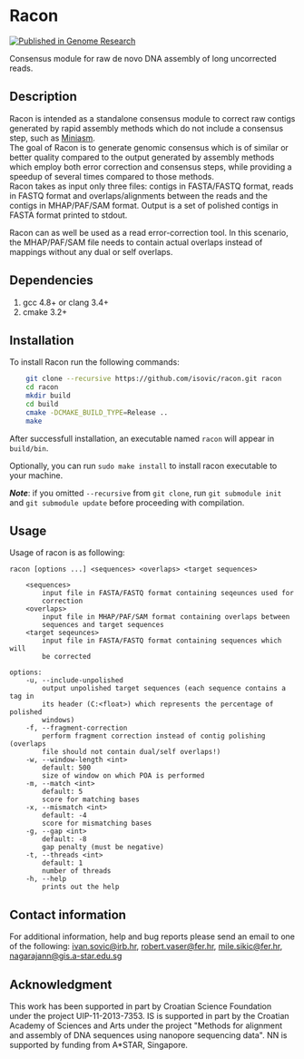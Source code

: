 # Racon

[![Published in Genome Research](https://img.shields.io/badge/published%20in-Genome%20Research-blue.svg)](https://doi.org/10.1101/gr.214270.116)

Consensus module for raw de novo DNA assembly of long uncorrected reads.

## Description
Racon is intended as a standalone consensus module to correct raw contigs generated by rapid assembly methods which do not include a consensus step, such as [Miniasm](https://github.com/lh3/miniasm).  
The goal of Racon is to generate genomic consensus which is of similar or better quality compared to the output generated by assembly methods which employ both error correction and consensus steps, while providing a speedup of several times compared to those methods.  
Racon takes as input only three files: contigs in FASTA/FASTQ format, reads in FASTQ format and overlaps/alignments between the reads and the contigs in MHAP/PAF/SAM format. Output is a set of polished contigs in FASTA format printed to stdout.

Racon can as well be used as a read error-correction tool. In this scenario, the MHAP/PAF/SAM file needs to contain actual overlaps instead of mappings without any dual or self overlaps.  

## Dependencies
1. gcc 4.8+ or clang 3.4+
2. cmake 3.2+

## Installation
To install Racon run the following commands:

```bash
    git clone --recursive https://github.com/isovic/racon.git racon
    cd racon
    mkdir build
    cd build
    cmake -DCMAKE_BUILD_TYPE=Release ..
    make
```

After successfull installation, an executable named `racon` will appear in `build/bin`.

Optionally, you can run `sudo make install` to install racon executable to your machine.

***Note***: if you omitted `--recursive` from `git clone`, run `git submodule init` and `git submodule update` before proceeding with compilation.

## Usage
Usage of racon is as following:

    racon [options ...] <sequences> <overlaps> <target sequences>

        <sequences>
            input file in FASTA/FASTQ format containing seqeunces used for
            correction
        <overlaps>
            input file in MHAP/PAF/SAM format containing overlaps between
            sequences and target sequences
        <target seqeunces>
            input file in FASTA/FASTQ format containing sequences which will
            be corrected

    options:
        -u, --include-unpolished
            output unpolished target sequences (each sequence contains a tag in
            its header (C:<float>) which represents the percentage of polished
            windows)
        -f, --fragment-correction
            perform fragment correction instead of contig polishing (overlaps
            file should not contain dual/self overlaps!)
        -w, --window-length <int>
            default: 500
            size of window on which POA is performed
        -m, --match <int>
            default: 5
            score for matching bases
        -x, --mismatch <int>
            default: -4
            score for mismatching bases
        -g, --gap <int>
            default: -8
            gap penalty (must be negative)
        -t, --threads <int>
            default: 1
            number of threads
        -h, --help
            prints out the help

## Contact information

For additional information, help and bug reports please send an email to one of the following: ivan.sovic@irb.hr, robert.vaser@fer.hr, mile.sikic@fer.hr, nagarajann@gis.a-star.edu.sg

## Acknowledgment

This work has been supported in part by Croatian Science Foundation under the project UIP-11-2013-7353. IS is supported in part by the Croatian Academy of Sciences and Arts under the project "Methods for alignment and assembly of DNA sequences using nanopore sequencing data". NN is supported by funding from A*STAR, Singapore.
